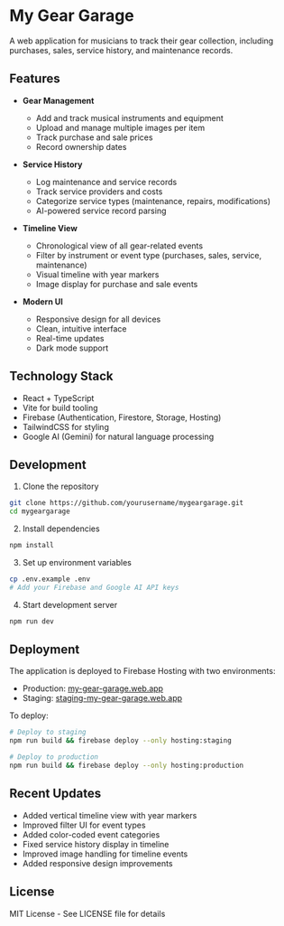 # My Gear Garage

A web application for musicians to track their gear collection, including purchases, sales, service history, and maintenance records.

## Features

- **Gear Management**
  - Add and track musical instruments and equipment
  - Upload and manage multiple images per item
  - Track purchase and sale prices
  - Record ownership dates

- **Service History**
  - Log maintenance and service records
  - Track service providers and costs
  - Categorize service types (maintenance, repairs, modifications)
  - AI-powered service record parsing

- **Timeline View**
  - Chronological view of all gear-related events
  - Filter by instrument or event type (purchases, sales, service, maintenance)
  - Visual timeline with year markers
  - Image display for purchase and sale events

- **Modern UI**
  - Responsive design for all devices
  - Clean, intuitive interface
  - Real-time updates
  - Dark mode support

## Technology Stack

- React + TypeScript
- Vite for build tooling
- Firebase (Authentication, Firestore, Storage, Hosting)
- TailwindCSS for styling
- Google AI (Gemini) for natural language processing

## Development

1. Clone the repository
```bash
git clone https://github.com/yourusername/mygeargarage.git
cd mygeargarage
```

2. Install dependencies
```bash
npm install
```

3. Set up environment variables
```bash
cp .env.example .env
# Add your Firebase and Google AI API keys
```

4. Start development server
```bash
npm run dev
```

## Deployment

The application is deployed to Firebase Hosting with two environments:

- Production: [my-gear-garage.web.app](https://my-gear-garage.web.app)
- Staging: [staging-my-gear-garage.web.app](https://staging-my-gear-garage.web.app)

To deploy:
```bash
# Deploy to staging
npm run build && firebase deploy --only hosting:staging

# Deploy to production
npm run build && firebase deploy --only hosting:production
```

## Recent Updates

- Added vertical timeline view with year markers
- Improved filter UI for event types
- Added color-coded event categories
- Fixed service history display in timeline
- Improved image handling for timeline events
- Added responsive design improvements

## License

MIT License - See LICENSE file for details
